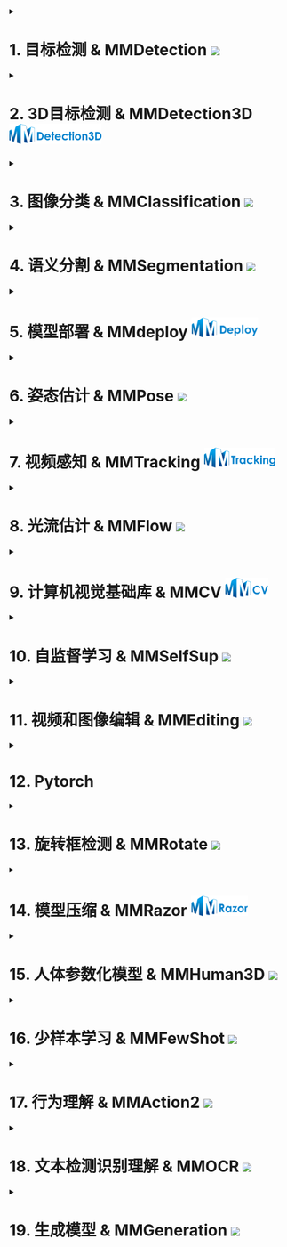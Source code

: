 <details>
<summary>

# 1. 目标检测 & MMDetection [<img src="https://github.com/open-mmlab/mmdetection/blob/master/resources/mmdet-logo.png" height="36">](https://github.com/open-mmlab/mmdetection)
</summary>

| 标题 | 类型 | 知乎 | 公众号 | 发表日期 |
|--|--|--|--|--|
| YOLOX &#124; MMDetection 复现保姆级解析 | 文章 | [# YOLOX 在 MMDetection 中复现全流程解析](https://zhuanlan.zhihu.com/p/398545304) | [# YOLOX &#124; MMDetection 复现保姆级解析](https://mp.weixin.qq.com/s?__biz=MzI4MDcxNTY2MQ==&mid=2247483817&idx=1&sn=bc23f34108a2763e5379d8b236272a92&chksm=ebb5094bdcc2805d35eeeb1905b4ef6a01b4acebe8fff0b7d079c7de437ddf8b2c713557e827&token=1125533908&lang=zh_CN#rd) | 2021/08/11 |
| MMDetection &#124; 它来了它来了！两款轻量级检测模型上线了！ | 文章 | [# 喂喂喂！你可以减重了！小模型 &#124; MMDetection 新增SSDLite 、 MobileNetV2YOLOV3 两大经典算法](https://zhuanlan.zhihu.com/p/402781143) |  | 2021/08/23 |
| 大佬养成 &#124; 聆听 YOLOX 复现社区贡献者故事 | 文章 | [# OpenMMLab 社区专访之 YOLOX 复现篇 ](https://zhuanlan.zhihu.com/p/405913343) | [# 大佬养成 &#124; 聆听 YOLOX 复现社区贡献者故事](https://mp.weixin.qq.com/s?__biz=MzI4MDcxNTY2MQ==&mid=2247484163&idx=1&sn=826a9281905139ae77638733e3f9fd9c&chksm=ebb50be1dcc282f73c4c39148eb2bd83684bf4252d8cf8ca23b30044af54b3987e60f3dbcab7&token=1125533908&lang=zh_CN#rd) | 2021/09/01 |
| K-Net: Kernel is All YOU Need for Image Segmentation? | 文章 | [# K-Net: Kernel is All YOU Need for Image Segmentation?（迈向统一的图像分割）](https://zhuanlan.zhihu.com/p/436639174) | [# K-Net: Kernel is All YOU Need for Image Segmentation?](https://mp.weixin.qq.com/s?__biz=MzI4MDcxNTY2MQ==&mid=2247485294&idx=1&sn=66e04475c12fbc28845e6a24f630c9aa&chksm=ebb50f8cdcc2869aff9817dbfda8d8a03cc9d4fc46b22412be9c0a825084f69a607598184a64&token=1125533908&lang=zh_CN#rd) | 2021/11/18 |
| 小白都能看懂！手把手教你使用混淆矩阵分析目标检测 | 文章 | [# 小白都能看懂！手把手教你使用混淆矩阵分析目标检测](https://zhuanlan.zhihu.com/p/443499860) | [# 小白都能看懂！手把手教你使用混淆矩阵分析目标检测](https://mp.weixin.qq.com/s?__biz=MzI4MDcxNTY2MQ==&mid=2247485584&idx=1&sn=3b3deb4a025cea7d089a4759d40e7055&chksm=ebb50072dcc28964c76882668f8c3609589afcd6a74b593622a2ff002964adff24eeb52eb851&token=1125533908&lang=zh_CN#rd) | 2021/12/09 |
| 超详细！手把手带你轻松掌握 MMDetection 整体构建流程(一) | 文章 | [# 轻松掌握 MMDetection 整体构建流程(一)](https://zhuanlan.zhihu.com/p/337375549) | [# 超详细！手把手带你轻松掌握 MMDetection 整体构建流程(一)](http://mp.weixin.qq.com/s?__biz=MzI4MDcxNTY2MQ==&mid=2247486196&idx=1&sn=b6e19294d4e00f0c2bc3be7feff81f7f&chksm=ebb50216dcc28b00a38ae83f8f8d01194d354347c77545af3f38aaa0fb2e1f41f630ddb910d9#rd) | 2022/01/24 |
| 超详细！手把手带你轻松掌握 MMDetection 整体构建流程(二） | 文章 | [# 轻松掌握 MMDetection 整体构建流程(二)](https://zhuanlan.zhihu.com/p/341954021) | [# 超详细！手把手带你轻松掌握 MMDetection 整体构建流程(二）](https://mp.weixin.qq.com/s?__biz=MzI4MDcxNTY2MQ==&mid=2247486381&idx=1&sn=62b1ee552ce9d010e27c8e53e78a9064&chksm=ebb5034fdcc28a59e8b03e74fa4d38781b201580099eebdcc1324f96bae378d9deca72e09677#rd) | 2022/01/25 |
| 是时候该学会 MMDetection 进阶之非典型操作技能了（一） | 文章 | [# 是时候该学会 MMDetection 进阶之非典型操作技能（一）](https://zhuanlan.zhihu.com/p/473707171) | [# 是时候该学会 MMDetection 进阶之非典型操作技能了（一）](https://mp.weixin.qq.com/s?__biz=MzI4MDcxNTY2MQ==&mid=2247488014&idx=1&sn=076c9eb3fa122c1d99723cc8492cc8fc&chksm=ebb51aecdcc293fa2723aad700ff7e9239e52d8bc82175c4a25ac8a449e44c418bb931a9a663#rd) | 2022/02/28 |
| ResNet 高精度预训练模型在 MMDetection 中的最佳实践 | 文章 | [# ResNet 高精度预训练模型在 MMDetection 中的最佳实践](https://zhuanlan.zhihu.com/p/494609932) | [# ResNet 高精度预训练模型在 MMDetection 中的最佳实践](https://mp.weixin.qq.com/s?__biz=MzI4MDcxNTY2MQ==&mid=2247490061&idx=1&sn=28a017347f43792bcbb3e497c3fd67a0&chksm=ebb512efdcc29bf9815cdd30dd2da441276ccccc7b88d39ceb12a8dafc6dd5ec0bc25433636b#rd) | 2022/04/07 |
| OpenMMLab 上海交大精品课带你 4 小时入门深度学习 | 文章 | [# OpenMMLab 上海交大精品课带你 4 小时入门深度学习](https://zhuanlan.zhihu.com/p/507386830) | [# OpenMMLab 上海交大精品课带你 4 小时入门深度学习](https://mp.weixin.qq.com/s?__biz=MzI4MDcxNTY2MQ==&mid=2247490457&idx=1&sn=51fa1026cbb4eb85e67e8b7b4ba44d54&chksm=ebb5137bdcc29a6d4017c002bbbb4e6d37afe866333d1c3672507689d6bcf632adc44c75274a#rd) | 2022/04/29 |
| 超 10 个点的提升！Open Images 在 MMDetection 的实现 | 文章 | [# 超 10 个点的提升！ Open Images 在 MMDetection 的实现](https://zhuanlan.zhihu.com/p/516419148) | [# 超 10 个点的提升！Open Images 在 MMDetection 的实现](https://mp.weixin.qq.com/s?__biz=MzI4MDcxNTY2MQ==&mid=2247490964&idx=1&sn=7e82dcfc008f9883a65c09feaff5476e&chksm=ebb51576dcc29c603506b453c6b51f0f4fd44e835409271ab638eec98a84a246789352ffba12#rd) | 2022/05/18 |
| CVPR 2022 &#124; Group R-CNN：化框为点，简化物体检测数据标注 | 文章 | [# CVPR2022 &#124; Group R-CNN : 化框为点，简化物体检测数据标注](https://zhuanlan.zhihu.com/p/522683049) | [# CVPR 2022 &#124; Group R-CNN：化框为点，简化物体检测数据标注](https://mp.weixin.qq.com/s?__biz=MzI4MDcxNTY2MQ==&mid=2247491480&idx=1&sn=f56bc1527a4216c2062a61a5d640d83f&chksm=ebb5177adcc29e6cc561198cbcbb19f85e3fc267728b3f6eee9e023f1e9b170697aa4a0e2437&token=1125533908&lang=zh_CN#rd) | 2022/05/31 |
| 给 MMDetection 添加算法太难？手把手教会你！ | 文章 | [# MaskFormer 在 MMDtection 中复现全流程解析](https://zhuanlan.zhihu.com/p/532168933) | [# 给 MMDetection 添加算法太难？手把手教会你！](https://mp.weixin.qq.com/s?__biz=MzI4MDcxNTY2MQ==&mid=2247493270&idx=1&sn=b1af84a807bc611fd327d81d224491b9&chksm=ebb6ee74dcc167623ee5abb203728eb4d37a4a117075bf8f4fa03d522abea074cbed933b16a9&token=1125533908&lang=zh_CN#rd) | 2022/06/22 |
| OpenMMLab 模型大联动，MMDet 也能用 MMCls 的网络！ | 文章 | [# MMDet居然能用MMCls的Backbone？论配置文件的打开方式](https://zhuanlan.zhihu.com/p/436865195) | [# OpenMMLab 模型大联动，MMDet 也能用 MMCls 的网络！](https://mp.weixin.qq.com/s?__biz=MzI4MDcxNTY2MQ==&mid=2247485367&idx=1&sn=94ef1efda6337368805765aeb31fe3b3&chksm=ebb50f55dcc28643389795d9969040629850ef85ae96b2c49b4dff5b5f287155d830e8a29f87&token=1125533908&lang=zh_CN#rd) | 2021/11/23 |
| 目标检测的首选深度框架？ | 问答 | [# 目标检测的首选深度框架？](https://www.zhihu.com/answer/2500571323) |  | 2022/05/25 |
| 计算机视觉中，目前有哪些经典的目标跟踪算法？ | 问答 | [# 计算机视觉中，目前有哪些经典的目标跟踪算法？](https://www.zhihu.com/answer/2412612945) |  | 2022/03/29 |
| MMDetection中SOTA论文源码中将训练过程中BN层的eval打开? | 问答 | [# Mmdetection中SOTA论文源码中将训练过程中BN层的eval打开?](https://www.zhihu.com/answer/2195540892) |  | 2021/10/29 |
| 你是如何自学 Python 的？ | 问答 | [# 你是如何自学 Python 的？](https://www.zhihu.com/answer/2134322010) |  | 2021/09/22 |
| COCO数据集上1x模式下为什么不采用多尺度训练? | 问答 | [# COCO数据集上1x模式下为什么不采用多尺度训练?](https://www.zhihu.com/answer/1915119662) |  | 2021/05/31 |
| 想知道目标检测领域中还有哪些方向能做？ | 问答 | [# 想知道目标检测领域中还有哪些方向能做？](https://www.zhihu.com/answer/1855223790) |  | 2021/04/26 |
| 深度学习小白，毕业设计想做深度学习跟踪目标方面的，有什么建议？ | 问答 | [# 深度学习小白，毕业设计想做深度学习跟踪目标方面的，有什么建议？](https://www.zhihu.com/answer/1850035178) |  | 2021/04/23 |
| 如何具体上手实现目标检测呢？ | 问答 | [# 如何具体上手实现目标检测呢？](https://www.zhihu.com/answer/1848561187) |  | 2021/04/22 |
| 基于PyTorch的MMDetection中训练的随机性来自何处？ | 问答 | [# 基于PyTorch的MMDetection中训练的随机性来自何处？](https://www.zhihu.com/answer/1839683634) |  | 2021/04/17 |
| MMDetection如何学习源码？ | 问答 | [# MMDetection如何学习源码？](https://www.zhihu.com/answer/1832498963) |  | 2021/04/13 |
| 想要涉足目标检测领域，有推荐的系统学习路线吗？ | 问答 | [# 想要涉足目标检测领域，有推荐的系统学习路线吗？](https://www.zhihu.com/answer/1776343553) |  | 2021/03/12 |
| mmdetection如何解决安装mmcv遇到的问题？ | 问答 | [# mmdetection如何解决安装mmcv遇到的问题？](https://www.zhihu.com/answer/1710754148) |  | 2021/02/02 |
| 如何看待商汤的Deformable DETR？能否取代Faster-RCNN范式？ | 问答 | [# 如何看待商汤的Deformable DETR？能否取代Faster-RCNN范式？](https://www.zhihu.com/answer/1640597255) |  | 2020/12/22 |
| 目标检测领域还有什么可以做的？ | 问答 | [# 目标检测领域还有什么可以做的？](https://www.zhihu.com/answer/1627885518) |  | 2020/12/15 |
| 单阶段、双阶段、anchor-based、anchor-free这四者之间有什么联系吗？ | 问答 | [# 单阶段、双阶段、anchor-based、anchor-free这四者之间有什么联系吗？](https://www.zhihu.com/answer/1619925296) |  | 2020/12/10 |
| 目标检测的深度学习方法，有推荐的书籍或资料吗？ | 问答 | [# 目标检测的深度学习方法，有推荐的书籍或资料吗？](https://www.zhihu.com/answer/1612593817) |  | 2020/12/05 |
| 大佬们，刚入学研究生，想入门目标检测，有什么学习路线可以入门的？ | 问答 | [# 大佬们，刚入学研究生，想入门目标检测，有什么学习路线可以入门的？](https://www.zhihu.com/answer/1612580715) |  | 2020/12/05 |
| 目标检测的首选深度框架？ | 问答 | [# 目标检测的首选深度框架？](https://www.zhihu.com/answer/2500571323) |  | 2022/05/25 |
</details>

<details>
<summary>

# 2. 3D目标检测 & MMDetection3D [<img src="https://github.com/open-mmlab/mmdetection3d/blob/master/resources/mmdet3d-logo.png" height="36">](https://github.com/open-mmlab/mmdetection3d)
</summary>

| 标题 | 类型 | 知乎 | 公众号 | 发表日期 |
|--|--|--|--|--|
| MMDetection3D &#124; "3Dfy" A General 2D Detector ：纯视觉3D检测再思考 | 文章 | [# "3Dfy" A General 2D Detector: 纯视觉 3D 检测再思考](https://zhuanlan.zhihu.com/p/400191167) | [# MMDetection3D &#124; "3Dfy" A General 2D Detector ：纯视觉3D检测再思考](https://mp.weixin.qq.com/s?__biz=MzI4MDcxNTY2MQ==&mid=2247483965&idx=1&sn=14b28b591ce27d36b9b0e7ced64c2bf4&chksm=ebb50adfdcc283c9709c0f7d1b340501f59c5ca3d19429aa4b536c2a6bd2d1e615f71d725bec&token=1125533908&lang=zh_CN#rd) | 2021/08/19 |
| 点云语义分割，现已正式加入 MMDet3D 全家桶！ | 文章 | [# 点云语义分割，现已加入 MMDet3D 全家桶！](https://zhuanlan.zhihu.com/p/402839129) |  | 2021/09/22 |
| 关于单目 3D 检测最新成果，你想知道的都在这啦！ | 文章 | [# 单目 3D 检测最新进展调研与思考](https://zhuanlan.zhihu.com/p/435139846) | [# 关于单目 3D 检测最新成果，你想知道的都在这啦！](https://mp.weixin.qq.com/s?__biz=MzI4MDcxNTY2MQ==&mid=2247485262&idx=1&sn=123c44a3e6688f3de5e03bb1ef98f612&chksm=ebb50facdcc286ba1698ef1c46bdb784697517477e096eae0a7c71572268f0a9571340435f33&token=1125533908&lang=zh_CN#rd) | 2021/11/17 |
| 大佬说 &#124; 概率和几何深度：在三维空间中检测物体 | 文章 | [# 概率和几何深度：在三维空间中检测物体](https://zhuanlan.zhihu.com/p/442753563) | [大佬说 &#124; 概率和几何深度：在三维空间中检测物体](https://mp.weixin.qq.com/s?__biz=MzI4MDcxNTY2MQ==&mid=2247485637&idx=1&sn=88ff8a6b9191fb287d709a64460a16b1&chksm=ebb50027dcc28931e2889c9693072d550c9544977267584f6930ad2c7920a42a6c941ac6d5a6&token=1125533908&lang=zh_CN#rd) | 2021/12/12 |
| 带你玩转 3D 检测和分割（一）：MMDetection3D 整体框架介绍 | 文章 | [# 带你玩转 3D 检测和分割（一）：MMDetection3D 整体框架介绍](https://zhuanlan.zhihu.com/p/478307528) | [# 带你玩转 3D 检测和分割（一）：MMDetection3D 整体框架介绍](https://mp.weixin.qq.com/s?__biz=MzI4MDcxNTY2MQ==&mid=2247488982&idx=1&sn=98a42da137f3e54d103c87dd193e7eda&chksm=ebb51d34dcc294228dc2bf9b1f5aca7e7a274c2eec4450775a5b5fdb5a0e09dc3394e97ef762#rd) | 2022/03/09 |
| 带你玩转 3D 检测和分割（二）：核心组件分析之坐标系和 Box | 文章 | [# 带你玩转 3D 检测和分割 （二）：核心组件分析之坐标系和 Box](https://zhuanlan.zhihu.com/p/491614921) | [# 带你玩转 3D 检测和分割（二）：核心组件分析之坐标系和 Box](https://mp.weixin.qq.com/s?__biz=MzI4MDcxNTY2MQ==&mid=2247490011&idx=1&sn=7fcc5ed45dceb2c90818c17f2e569c98&chksm=ebb51139dcc2982f0068fba7f39789ce38b0483dafc65fdaef50182e106965befdecb080dbe4#rd) | 2022/04/01 |
| 带你玩转 3D 检测和分割 （三）：有趣的可视化 | 文章 | [# 带你玩转 3D 检测和分割 （三）：有趣的可视化](https://zhuanlan.zhihu.com/p/504862433) | [# 带你玩转 3D 检测和分割 （三）：有趣的可视化](https://mp.weixin.qq.com/s?__biz=MzI4MDcxNTY2MQ==&mid=2247490376&idx=1&sn=5b5c31ea7cba599765cb090c1de873ee&chksm=ebb513aadcc29abce3fedee049b0d349f8414c8275e50fb8f0b91e1f656fe52811c799f2eb62#rd) | 2022/04/25 |
| 带你了解车速估计技术在自动驾驶领域的应用 | 文章 | [# 【预告】社区开放麦第 6 期：基于视觉的车速估计技术](https://zhuanlan.zhihu.com/p/518772393) | [# 带你了解车速估计技术在自动驾驶领域的应用](https://mp.weixin.qq.com/s?__biz=MzI4MDcxNTY2MQ==&mid=2247491142&idx=1&sn=7cf3a072bd32e710f44080386fb41ace&chksm=ebb516a4dcc29fb25c2a72baeae61c1fd44eaf1be9bb85c89ea3adb6b46f721e33e2f05da25e#rd) | 2022/05/23 |
| 厉害了！有了它，发顶会顶刊拿赛事大奖轻松多了！ | 文章 | [# 厉害了！有了它，发顶会顶刊拿赛事大奖轻松多了！](https://zhuanlan.zhihu.com/p/533267898) | [# 厉害了！有了它，发顶会顶刊拿赛事大奖轻松多了！](https://mp.weixin.qq.com/s?__biz=MzI4MDcxNTY2MQ==&mid=2247493389&idx=1&sn=eda9adb108f651490aa341c642af7db1&chksm=ebb6efefdcc166f9ff423352cb20d512b9699d9336e63ec626ae19842ead6639ddaf2fa723a0&token=1125533908&lang=zh_CN#rd) | 2022/06/24 |
| 全链条打通！快速部署 3D 目标检测模型 PointPillars | 文章 | [# 【3D 目标检测模型部署】全链条打通！PointPillars 从模型到部署](https://zhuanlan.zhihu.com/p/536323578) | [# 全链条打通！快速部署 3D 目标检测模型 PointPillars](https://mp.weixin.qq.com/s?__biz=MzI4MDcxNTY2MQ==&mid=2247493654&idx=1&sn=ba76f963ac343889cfe0d988c25da2c5&chksm=ebb6e0f4dcc169e24f4756213207dee3fa376f74eed457d041482d356cd515cfabfc64c60c2a&token=1125533908&lang=zh_CN#rd) | 2022/07/01 |
| 重磅！新增 13 种 Transformer 方法，火速收藏 | 文章 | [# 做 Transformer, OpenMMLab 了解一下？](https://zhuanlan.zhihu.com/p/403661977) | [# 重磅！新增 13 种 Transformer 方法，火速收藏](https://mp.weixin.qq.com/s?__biz=MzI4MDcxNTY2MQ==&mid=2247484110&idx=1&sn=24327bac442f47a78099ad5abc1dd0d3&chksm=ebb50a2cdcc2833a11114f3ff06e6a0e403f34b8ede229cf7992cb930416d204846ccc0c39b9&token=1125533908&lang=zh_CN#rd) | 2021/08/25 |
| 如何入门激光雷达点云的3D目标检测？ | 问答 | [# 如何入门激光雷达点云的3D目标检测？](https://www.zhihu.com/answer/2379324138) |  | 2022/03/08 |
| OpenPCDet和mmdetection3d有什么区别? | 问答 | [# OpenPCDet和mmdetection3d有什么区别?](https://www.zhihu.com/answer/2206147084) |  | 2021/11/04 |
</details>

<details>
<summary>

# 3. 图像分类 & MMClassification [<img src="https://github.com/open-mmlab/mmclassification/blob/master/resources/mmcls-logo.png" height="36">](https://github.com/open-mmlab/mmclassification)
</summary>

| 标题 | 类型 | 知乎 | 公众号 | 发表日期 |
|--|--|--|--|--|
| MMClassificiation &#124; 实现数据增强的 N 种方法 | 文章 | [# 一段代码玩转数据增强的N种方法](https://zhuanlan.zhihu.com/p/424133612) | [# MMClassificiation &#124; 实现数据增强的 N 种方法](https://mp.weixin.qq.com/s?__biz=MzI4MDcxNTY2MQ==&mid=2247484845&idx=1&sn=02179d3eac76a860cd421c625fd736a0&chksm=ebb50d4fdcc28459a9554f31dc256e10adc252733ead77cf8c5c69ffae288c6c9b481c1f66d3&token=1125533908&lang=zh_CN#rd) | 2021/10/20 |
| 一张图的一百种 “活” 法 &#124; MMClassification 数据增强介绍第二弹 | 文章 | [# MMClassification 数据增强介绍（二）](https://zhuanlan.zhihu.com/p/436238223) | [# 一张图的一百种 “活” 法 &#124; MMClassification 数据增强介绍第二弹](https://mp.weixin.qq.com/s?__biz=MzI4MDcxNTY2MQ==&mid=2247485313&idx=1&sn=7bc8534c3c30c7827e3f79c1096d8a4f&chksm=ebb50f63dcc2867522845f3226e3e5acc8a73f7ca24e9ae03ea74413d7232d4d65fd3527e43f&token=1125533908&lang=zh_CN#rd) | 2021/11/19 |
| 类别激活热力图可视化工具介绍 | 文章 | [# 类别激活热力图可视化工具介绍](https://zhuanlan.zhihu.com/p/453182477) | [# 类别激活热力图可视化工具介绍](https://mp.weixin.qq.com/s?__biz=MzI4MDcxNTY2MQ==&mid=2247485910&idx=1&sn=22aa21397b003cf40af279ae3acccac1&chksm=ebb50134dcc288220d3f941bcd8b613494c7e1371435e909c9f6e522c21e194f50c7b68f4cc4&token=1125533908&lang=zh_CN#rd) | 2022/01/04 |
| Vision Transformer 必读系列之图像分类综述(一): 概述 | 文章 | [# Vision Transformer 必读系列之图像分类综述(一)：概述](https://zhuanlan.zhihu.com/p/459828118) | [# Vision Transformer 必读系列之图像分类综述(一): 概述](https://mp.weixin.qq.com/s?__biz=MzI4MDcxNTY2MQ==&mid=2247486170&idx=1&sn=3e00f09e3d7519d0a83fd42178206850&chksm=ebb50238dcc28b2ebbb840353ee788dfcc2ae2841c5611e8a62bc0fc893b70bccf2be35f33d2#rd) | 2022/01/21 |
| Vision Transformer 必读系列之图像分类综述(二): Attention-based | 文章 | [# Vision Transformer 必读系列之图像分类综述(二): Attention-based](https://zhuanlan.zhihu.com/p/461700507) | [# Vision Transformer 必读系列之图像分类综述(二): Attention-based](https://mp.weixin.qq.com/s?__biz=MzI4MDcxNTY2MQ==&mid=2247486382&idx=1&sn=7fc5a706f9e6f09525a9b7d1f16090d3&chksm=ebb5034cdcc28a5adef6c4a29acf29ef4cf4835bfe0e603684a9dd5e40e020afb51b0a045d24#rd) | 2022/01/26 |
| Vision Transformer 必读系列之图像分类综述(三): MLP、ConvMixer 和架构分析 | 文章 | [# Vision Transformer 必读系列之图像分类综述(三): MLP、ConvMixer 和架构分析](https://zhuanlan.zhihu.com/p/462463183) | [# Vision Transformer 必读系列之图像分类综述(三): MLP、ConvMixer 和架构分析](https://mp.weixin.qq.com/s?__biz=MzI4MDcxNTY2MQ==&mid=2247486495&idx=1&sn=a6955f6774316ec44fb50b9d2d933221&chksm=ebb504fddcc28deb706056eeb586adab192db9671b3bb51ee3804db481c804a96ca094a4d038#rd) | 2022/01/27 |
| 以动制动 &#124; Transformer 如何处理动态输入尺寸 | 文章 | [# 以动制动 &#124; Transformer 如何处理动态输入尺寸](https://zhuanlan.zhihu.com/p/483309470) | [# 以动制动 &#124; Transformer 如何处理动态输入尺寸](https://mp.weixin.qq.com/s?__biz=MzI4MDcxNTY2MQ==&mid=2247489548&idx=1&sn=ae609c5f57b23a300d6415658d323594&chksm=ebb510eedcc299f8637ad8d609dcd10204fe152c9fa1f25983da9290a19b8c6e6d1fe39bd33e#rd) | 2022/03/18 |
| 轻松搭建主干网络，多种视觉任务一网打尽 | 文章 | [# 用 OpenMMLab 轻松搭建主干网络，多种视觉任务一网打尽](https://zhuanlan.zhihu.com/p/497363694) | [# 轻松搭建主干网络，多种视觉任务一网打尽](https://mp.weixin.qq.com/s?__biz=MzI4MDcxNTY2MQ==&mid=2247490135&idx=1&sn=a26c8d4e32a055f19741ac3e8a7b27fc&chksm=ebb512b5dcc29ba3d9c9e27c9f4c14dfe1664e6de7daed9a14cb9df32d6ac16589017b9cb370#rd) | 2022/04/12 |
| OpenMMLab 进阶指南，模型训练测试全流程解析 | 文章 | [# OpenMMLab 进阶指南，模型训练测试全流程解析](https://zhuanlan.zhihu.com/p/541934131) | [# OpenMMLab 进阶指南，模型训练测试全流程解析](https://mp.weixin.qq.com/s?__biz=MzI4MDcxNTY2MQ==&mid=2247494255&idx=1&sn=4b1af31ffa0ded92f3cebde86d99d0fd&chksm=ebb6e28ddcc16b9b270ecccdce157c37d607ac8b6444298130588d22717157ff5edf5f57c373&token=1125533908&lang=zh_CN#rd) | 2022/07/15 |
| 困扰我 48 小时的深拷贝，今天终于... | 文章 | [# 困扰我 48 小时的深拷贝，今天终于...](https://zhuanlan.zhihu.com/p/470892209) | [# 困扰我 48 小时的深拷贝，今天终于...](https://mp.weixin.qq.com/s?__biz=MzI4MDcxNTY2MQ==&mid=2247487904&idx=1&sn=caa902dc448417de9d6ba4cf80b0d6b3&chksm=ebb51942dcc29054bbb5de8d5a7f13e1f9fc9d1d232396fb383367867cce876d56c8c2c7626a#rd) | 2022/02/22 |
| 什么是图像分类的Top-5错误率？ | 问答 | [# 什么是图像分类的Top-5错误率？](https://www.zhihu.com/answer/2400009714) |  | 2022/03/21 |
| 图像分类中的max pooling和average  pooling是对特征的什么来操作的，结果是什么？ | 问答 | [# 图像分类中的max pooling和average pooling是对特征的什么来操作的，结果是什么？](https://www.zhihu.com/answer/2382478754) |  | 2022/03/10 |
</details>

<details>
<summary>

# 4. 语义分割 & MMSegmentation [<img src="https://github.com/open-mmlab/mmsegmentation/blob/master/resources/mmseg-logo.png" height="36">](https://github.com/open-mmlab/mmsegmentation)
</summary>

| 标题 | 类型 | 知乎 | 公众号 | 发表日期 |
|--|--|--|--|--|
| 带你轻松掌握 MMSegmentation 整体构建流程 | 文章 | [# 超详细！带你轻松掌握 MMSegmentation 整体构建流程](https://zhuanlan.zhihu.com/p/520397255) | [# 带你轻松掌握 MMSegmentation 整体构建流程](https://mp.weixin.qq.com/s?__biz=MzI4MDcxNTY2MQ==&mid=2247491287&idx=1&sn=9fc68e8ebfcddccc0bed8b04c19f010f&chksm=ebb51635dcc29f23eaa4921f50c76ec289afb00ca64f8d61eefbc573382910c2753652dedf9a&token=1125533908&lang=zh_CN#rd) | 2022/05/26 |
| 带你轻松用 MMSegmentation 跑语义分割数据集 | 文章 | [# 超详细！手把手带你轻松用 MMSegmentation 跑语义分割数据集](https://zhuanlan.zhihu.com/p/525422379) | [# 带你轻松用 MMSegmentation 跑语义分割数据集](https://mp.weixin.qq.com/s?__biz=MzI4MDcxNTY2MQ==&mid=2247492283&idx=1&sn=98cb851af0792abce002fc81a4cd48bd&chksm=ebb6ea59dcc1634fc14d6c3becd541ea0d97561638bdb755c1b9d5b6ca81c5d5b8366f9959c4&token=1125533908&lang=zh_CN#rd) | 2022/06/07 |
| 社区精选 &#124; OpenMMLab 为什么要引入 Hook 机制嘞？ | 文章 | [# 解读 OpenMMLab 的 Hook 机制](https://zhuanlan.zhihu.com/p/387483425) | [# 社区精选 &#124; OpenMMLab 为什么要引入 Hook 机制嘞？](https://mp.weixin.qq.com/s?__biz=MzI4MDcxNTY2MQ==&mid=2247484406&idx=1&sn=b6bd379fa1031e436dc3c306482201cd&chksm=ebb50b14dcc28202d054c9db0b28918ad4646187f086bf961f3fb48e61a89e2a8fed4137dd60&token=1125533908&lang=zh_CN#rd) | 2021/09/17 |
| 语义分割该如何走下去？ | 问答 | [# 语义分割该如何走下去？](https://www.zhihu.com/answer/2532479123) |  | 2022/06/17 |
| 研究生图像分割怎么学习？ | 问答 | [# 研究生图像分割怎么学习？](https://www.zhihu.com/answer/2188347132) |  | 2021/10/25 |
| 大佬们，我刚开始接触图像分割，对于图像分割深度学习这块一头雾水，可以给出一个从零开始学习的路线吗？ | 问答 | [# 大佬们，我刚开始接触图像分割，对于图像分割深度学习这块一头雾水，可以给出一个从零开始学习的路线吗？](https://www.zhihu.com/answer/2120515790) |  | 2021/09/14 |
| 医学图像分割请问要分割出目标，想先确定目标区域，然后在区域中提取目标应该怎么预处理图片呢？ | 问答 | [# 医学图像分割请问要分割出目标，想先确定目标区域，然后在区域中提取目标应该怎么预处理图片呢？](https://www.zhihu.com/answer/1916793153) |  | 2021/06/01 |
| 刚上研一，方向是医学影像处理，课题是关于分割的，但是毫无头绪，求问怎么学习图像分割？ | 问答 | [# 刚上研一，方向是医学影像处理，课题是关于分割的，但是毫无头绪，求问怎么学习图像分割？](https://www.zhihu.com/answer/1860816906) |  | 2021/04/29 |
| 研一学生，准备做有关医学图像分割的内容，想请教一下大家，创新点都有从哪些方面研究，谢谢大家了！? | 问答 | [# 研一学生，准备做有关医学图像分割的内容，想请教一下大家，创新点都有从哪些方面研究，谢谢大家了！?](https://www.zhihu.com/answer/1841253967) |  | 2021/04/18 |
| 为啥U-Net训练数据得到的是全黑的图？ | 问答 | [# 为啥U-Net训练数据得到的是全黑的图？](https://www.zhihu.com/answer/1650919034) |  | 2020/12/29 |
| 图像语义分割如何下手？算法如何实现？ | 问答 | [# 图像语义分割如何下手？算法如何实现？](https://www.zhihu.com/answer/1625973937) |  | 2020/12/14 |
| 图像处理方向打算做分割，导师让着手实验，从最简单的单层网络开始入手，有没有师兄师姐建议怎么开始呀？ | 问答 | [# 图像处理方向打算做分割，导师让着手实验，从最简单的单层网络开始入手，有没有师兄师姐建议怎么开始呀？](https://www.zhihu.com/answer/1624600717) |  | 2020/12/13 |
| 有关语义分割的奇技淫巧有哪些？ | 问答 | [# 有关语义分割的奇技淫巧有哪些？](https://www.zhihu.com/answer/1621508656) |  | 2020/12/11 |
| 语义分割该如何走下去？ | 问答 | [# 语义分割该如何走下去？](https://www.zhihu.com/answer/2532479123) |  | 2022/06/17 |
</details>

<details>
<summary>

# 5. 模型部署 & MMdeploy [<img src="https://github.com/open-mmlab/mmdeploy/blob/master/resources/mmdeploy-logo.png" height="36">](https://github.com/open-mmlab/mmdeploy)
</summary>

| 标题 | 类型 | 知乎 | 公众号 | 发表日期 |
|--|--|--|--|--|
| 千行百业智能化落地，MMDeploy 助你一“部”到位 | 文章 | [# 千行百业智能化落地，MMDeploy 助你一“部”到位](https://zhuanlan.zhihu.com/p/450342651) | [# 千行百业智能化落地，MMDeploy 助你一“部”到位](https://mp.weixin.qq.com/s?__biz=MzI4MDcxNTY2MQ==&mid=2247485790&idx=1&sn=a115ba649e8ec594e894ca0b54c82180&chksm=ebb501bcdcc288aa102c77478d171639b41056024ac589ff499eea9efae6405081586012f169&token=1125533908&lang=zh_CN#rd) | 2021/12/27 |
| 绕不开的模型部署？不怕，我们手把手教你学会！ | 文章 | [# 模型部署入门教程（一）：模型部署简介](https://zhuanlan.zhihu.com/p/477743341) | [# 绕不开的模型部署？不怕，我们手把手教你学会！](https://mp.weixin.qq.com/s?__biz=MzI4MDcxNTY2MQ==&mid=2247488952&idx=1&sn=880d3ad47a8fb3eab56514135f0e643b&chksm=ebb51d5adcc2944c276af19e8cff5e73c934f8811706be0a94c5f47f9e767c902939903e6b95#rd) | 2022/03/08 |
| 模型部署遇到困难？不慌，这样解决！ | 文章 | [# 模型部署入门教程（二）：解决模型部署中的难题](https://zhuanlan.zhihu.com/p/479290520) | [# 模型部署遇到困难？不慌，这样解决！](https://mp.weixin.qq.com/s?__biz=MzI4MDcxNTY2MQ==&mid=2247489231&idx=1&sn=5596add24e73b96c9b2bb6a1a70e2489&chksm=ebb51e2ddcc2973bc145791df6a8bc859eef0f0d9e1ed4a412149b4ec80b71f780e4ac6a6bb1#rd) | 2022/03/11 |
| 一小时肝一份文档，宠你我们是认真的 | 文章 | [# 手把手教你在 ubuntu 上使用 MMDeploy](https://zhuanlan.zhihu.com/p/484842986) | [# 一小时肝一份文档，宠你我们是认真的](https://mp.weixin.qq.com/s?__biz=MzI4MDcxNTY2MQ==&mid=2247489573&idx=1&sn=c926d71696acddcffe9b77b8eb870551&chksm=ebb510c7dcc299d1c537d1d369772a2102bc225190b1bcfdfdc64412d31ea8c5a160b35a1d81#rd) | 2022/03/21 |
| 想要模型部署玩得好，这些我们要知道！ | 文章 | [# 想要模型部署玩得好，这些我们要知道：MMDeploy 进展一览](https://zhuanlan.zhihu.com/p/492090146) | [# 想要模型部署玩得好，这些我们要知道！](https://mp.weixin.qq.com/s?__biz=MzI4MDcxNTY2MQ==&mid=2247490032&idx=1&sn=c4c416e65c997d4e15a03dbf4708697d&chksm=ebb51112dcc2980428e455e2ebf7aa48dd836c2992f47b05232185f52955b2739d680a8896fa#rd) | 2022/04/02 |
| ONNX 自定义算子实战，扫除 PyTorch 模型部署障碍 | 文章 | [# 模型部署入门教程（四）：在 PyTorch 中支持更多 ONNX 算子](https://zhuanlan.zhihu.com/p/513387413) | [# ONNX 自定义算子实战，扫除 PyTorch 模型部署障碍](https://mp.weixin.qq.com/s?__biz=MzI4MDcxNTY2MQ==&mid=2247490772&idx=1&sn=e5fae2202ba8c5554b91967b6ba05220&chksm=ebb51436dcc29d20a21d89e76b719784c09e52cbb4f7475a319c143dc5907d8fa185f43bff1b#rd) | 2022/05/12 |
| 构造、读取、调试，带你系统探究 ONNX 模型 | 文章 | [# 模型部署入门教程（五）：ONNX 模型的修改与调试](https://zhuanlan.zhihu.com/p/516920606) | [# 构造、读取、调试，带你系统探究 ONNX 模型](https://mp.weixin.qq.com/s?__biz=MzI4MDcxNTY2MQ==&mid=2247491059&idx=1&sn=4e09b58785e521c0096a48b4dd9e679d&chksm=ebb51511dcc29c07e28fd738dd8fb1d50b9e7c3f87914539db0eeafe22ecb2d016dfa3bded3d#rd) | 2022/05/19 |
| TorchScript：巧用别名分析解决模型优化风险 | 文章 | [# TorchScript 解读（四）：Torch jit 中的别名分析](https://zhuanlan.zhihu.com/p/530242380) | [# TorchScript：巧用别名分析解决模型优化风险](https://mp.weixin.qq.com/s?__biz=MzI4MDcxNTY2MQ==&mid=2247492947&idx=1&sn=6bae5dbcad6d60a2d6bbd790e109f22b&chksm=ebb6edb1dcc164a74386920e39fcb231cd10e120adeeab189be92861bd71be0a8164aefff419&token=1125533908&lang=zh_CN#rd) | 2022/06/17 |
| 神奇的 StyleGAN，用 18 支画笔作画的它究竟有多强 | 文章 | [# 神奇的 StyleGAN，用 18 支画笔作画的它究竟有多强](https://zhuanlan.zhihu.com/p/541196270) | [# 神奇的 StyleGAN，用 18 支画笔作画的它究竟有多强](https://mp.weixin.qq.com/s?__biz=MzI4MDcxNTY2MQ==&mid=2247494212&idx=1&sn=f3ad23f7bcaed4fe449452b0638699a4&chksm=ebb6e2a6dcc16bb0954b50e57de6f76746f9b2093538b61121c4dd200098395407ab11c41d6b&token=1125533908&lang=zh_CN#rd) | 2022/07/13 |
| 超实用的 PyTorch-ONNX 精度对齐工具，手把手教你实现！ | 文章 | [# 模型部署入门教程（六）：实现 PyTorch-ONNX 精度对齐工具](https://zhuanlan.zhihu.com/p/543973749) | [# 超实用的 PyTorch-ONNX 精度对齐工具，手把手教你实现！](https://mp.weixin.qq.com/s?__biz=MzI4MDcxNTY2MQ==&mid=2247494543&idx=1&sn=0fe6cc68809bf6789e65931bd399e82f&chksm=ebb6e36ddcc16a7b44ccc09e5d0c6177eac0d7a5e90fc97060430064d2521c6fd1723a457835&token=1125533908&lang=zh_CN#rd) | 2022/07/20 |
| TorchScript 系列解读（一）：初识 TorchScript | 文章 | [# TorchScript 解读（一）：初识 TorchScript](https://zhuanlan.zhihu.com/p/486914187) | [# TorchScript 系列解读（一）：初识 TorchScript](https://mp.weixin.qq.com/s?__biz=MzI4MDcxNTY2MQ==&mid=2247489703&idx=1&sn=70fb7d9f40dd32349b75222c91a4838e&chksm=ebb51045dcc29953b9a2f2de8b482266db6f0b26d0331c8758d153b71591885ebf8b6ac321b5#rd) | 2022/03/24 |
| TorchScript 系列解读 （二）：Torch jit tracer 实现解析 | 文章 | [# TorchScript 解读（二）：Torch jit tracer 实现解析](https://zhuanlan.zhihu.com/p/489090393) | [# TorchScript 系列解读 （二）：Torch jit tracer 实现解析](https://mp.weixin.qq.com/s?__biz=MzI4MDcxNTY2MQ==&mid=2247489731&idx=1&sn=edecb4e88c335833ad9d3afec09a8d55&chksm=ebb51021dcc2993797753e4a041ad34d9685dffa6899a4b6925de89af4f255fc732a53412cd2#rd) | 2022/03/28 |
| TorchScript 系列解读（三）：jit 中的 subgraph rewriter | 文章 | [# TorchScript 解读（三）：jit 中的 subgraph rewriter](https://zhuanlan.zhihu.com/p/493955209) | [# TorchScript 解读：jit 中的 subgraph rewriter](https://mp.weixin.qq.com/s?__biz=MzI4MDcxNTY2MQ==&mid=2247490059&idx=1&sn=2ca803b55cbfd78e8544362e5bf330c5&chksm=ebb512e9dcc29bff49b2d109025ba13b4cea5a658fd7e57cbb96ef4a931e9120c657e0c4c9b4#rd) | 2022/04/06 |
| 学懂 ONNX，PyTorch 模型部署再也不怕！ | 文章 | [# 模型部署入门教程（三）：PyTorch 转 ONNX 详解](https://zhuanlan.zhihu.com/p/498425043) | [# 学懂 ONNX，PyTorch 模型部署再也不怕！](https://mp.weixin.qq.com/s?__biz=MzI4MDcxNTY2MQ==&mid=2247490166&idx=1&sn=e277c9e44cc0826a738543427bf161a7&chksm=ebb51294dcc29b8267fd1c65995e6f95de3f33caa7f70689d5a1cd6241418131edddd722ce0a#rd) | 2022/04/14 |
| 视觉算法的工业部署及落地方面的技术知识，怎么学？ | 问答 | [# 视觉算法的工业部署及落地方面的技术知识，怎么学？](https://www.zhihu.com/answer/2414724618) |  | 2022/03/30 |
| 如何评价框架共用的模型文件格式ONNX？ | 问答 | [# 如何评价框架共用的模型文件格式ONNX？](https://www.zhihu.com/answer/2401790053) |  | 2022/03/22 |
| 如何选择深度学习推理框架？ | 问答 | [# 如何选择深度学习推理框架？](https://www.zhihu.com/answer/2395418101) |  | 2022/03/18 |
| 如何用 C++ 部署深度学习模型？ | 问答 | [# 如何用 C++ 部署深度学习模型？](https://www.zhihu.com/answer/2393173576) |  | 2022/03/17 |
</details>

<details>
<summary>

# 6. 姿态估计 & MMPose [<img src="https://github.com/open-mmlab/mmpose/blob/master/resources/mmpose-logo.png" height="36">](https://github.com/open-mmlab/mmpose)
</summary>

| 标题 | 类型 | 知乎 | 公众号 | 发表日期 |
|--|--|--|--|--|
| MMPose &#124; 关于自顶向下 2D HPE 算法的，全都在这里啦！ | 文章 | [# 自顶向下的 2D 人体姿态估计](https://zhuanlan.zhihu.com/p/394060630) | [# MMPose &#124; 关于自顶向下 2D HPE 算法的，全都在这里啦！](https://mp.weixin.qq.com/s?__biz=MzI4MDcxNTY2MQ==&mid=2247484219&idx=1&sn=e859be46b6cb129ebc828d99e1442fea&chksm=ebb50bd9dcc282cf236e7fc987c9cf36c63762a3ddde2dff65dc50d7fee0c92203f126ed3ea7&token=1125533908&lang=zh_CN#rd) | 2021/09/06 |
| AI 黑玉断续膏: 自底向上的二维人体姿态估计 | 文章 | [# 来咯来咯！AI 黑玉断续膏：自底向上的二维人体姿态估计](https://zhuanlan.zhihu.com/p/410284435) | [# AI 黑玉断续膏: 自底向上的二维人体姿态估计](https://mp.weixin.qq.com/s?__biz=MzI4MDcxNTY2MQ==&mid=2247484362&idx=1&sn=9e65269ef35f8db628d758b384a93ecb&chksm=ebb50b28dcc2823e2abdc6e4dc59622f11f7f86dc192da36851e2ec5a6e1a8fa1ff85399ee59&token=1125533908&lang=zh_CN#rd) | 2021/09/14 |
| 3D 人体姿态估计简述 | 文章 | [# 3D 人体姿态估计简述](https://zhuanlan.zhihu.com/p/400922771) | [# 3D 人体姿态估计简述](https://mp.weixin.qq.com/s?__biz=MzI4MDcxNTY2MQ==&mid=2247486099&idx=1&sn=f23d1af5a21f0cca87a5b5d513476ca2&chksm=ebb50271dcc28b674bf301475cbd4c7c90019726b748b75026925141b88c716c426d7bf77c94#rd) | 2022/01/18 |
| 一户一墩？墩墩生成器安排了！ | 文章 | [# 一户一墩？墩墩生成器安排了！](https://zhuanlan.zhihu.com/p/466281786) | [# 一户一墩？墩墩生成器安排了！](https://mp.weixin.qq.com/s?__biz=MzI4MDcxNTY2MQ==&mid=2247487561&idx=1&sn=1463e56e31f358fbc32443389a4ee0b4&chksm=ebb518abdcc291bd44068352592ea7af62778a41bb725f430b8f7aaa850016390cdddb83d96a#rd) | 2022/02/11 |
| 抓住情人节的尾巴，和 TA 炫一手独家高级操作！ | 文章 | [# 抓住情人节的尾巴，和 Ta 炫一手独家高级操作！](https://zhuanlan.zhihu.com/p/467408110) | [# 抓住情人节的尾巴，和 TA 炫一手独家高级操作！](https://mp.weixin.qq.com/s?__biz=MzI4MDcxNTY2MQ==&mid=2247487643&idx=1&sn=d1bee0c7b5f408f553805e1663cb047d&chksm=ebb51879dcc2916fdd78196998a29bb81e2ac559355aabfaeb8ab1718b4f40b763184a4f61a9#rd) | 2022/02/14 |
| 一学就会！快来查收这份 MMPose 学习指南 | 文章 | [# MMPose 初体验：推理、导出 ONNX、转 MNN](https://zhuanlan.zhihu.com/p/485549154) | [# 一学就会！快来查收这份 MMPose 学习指南](https://mp.weixin.qq.com/s?__biz=MzI4MDcxNTY2MQ==&mid=2247489596&idx=1&sn=9fed549c0e143032a0b8d948def90a87&chksm=ebb510dedcc299c8bea8ac260b18557fcf643367804aa0383eac795924eaa7503d1dc9e10ca2#rd) | 2022/03/22 |
| 超详细技术指南，带你玩转 MMPose 姿态估计创意大赛 | 文章 | [# 【预告】社区开放麦第 7 期：MMPose 姿态估计创意大赛技术指南](https://zhuanlan.zhihu.com/p/522183234) | [# 超详细技术指南，带你玩转 MMPose 姿态估计创意大赛](https://mp.weixin.qq.com/s?__biz=MzI4MDcxNTY2MQ==&mid=2247491474&idx=1&sn=b39e64640ced0b4a635951fc52cb54bb&chksm=ebb51770dcc29e66f7130cc55f01a38458c4b5269aa1bf3f4ca2d1b3d27e8d78919cfb6f5114&token=1125533908&lang=zh_CN#rd) | 2022/05/30 |
| 特效大片背后的多视角 3D 人体姿态估计技术 | 文章 | [# 特效大片背后的多视角 3D 人体姿态估计技术](https://zhuanlan.zhihu.com/p/529219789) | [# 特效大片背后的多视角 3D 人体姿态估计技术](https://mp.weixin.qq.com/s?__biz=MzI4MDcxNTY2MQ==&mid=2247492853&idx=1&sn=480b7d94e40235ed369683f5d18dfa91&chksm=ebb6ec17dcc16501c36fa9d5f2b26b0970642448c6103cceb25404a63248c888f3f84e255520&token=1125533908&lang=zh_CN#rd) | 2022/06/15 |
| 作者亲临！带你学习 CVPR 前沿姿态估计论文 | 文章 | [# 【回放】 社区开放麦第 2 期：学习 CVPR 前沿姿态估计论文](https://www.zhihu.com/zvideo/1504457861418061824) | [# 作者亲临！带你学习 CVPR 前沿姿态估计论文](https://mp.weixin.qq.com/s?__biz=MzI4MDcxNTY2MQ==&mid=2247490336&idx=1&sn=84795ff8de8146fa433bc0e450aa920e&chksm=ebb513c2dcc29ad4bb9555ae46ce844c157c304bc8854886a05a9e8867f122ffc0646d974223#rd) | 2022/04/24 |
| 人体姿态估计中回归出了heatmap如何去计算关键点的坐标位置？ | 问答 | [# 人体姿态估计中回归出了heatmap如何去计算关键点的坐标位置？](https://www.zhihu.com/answer/2404996258) |  | 2022/03/24 |
</details>

<details>
<summary>

# 7. 视频感知 & MMTracking [<img src="https://github.com/open-mmlab/mmtracking/blob/master/resources/mmtrack-logo.png" height="36">](https://github.com/open-mmlab/mmtracking)
</summary>

| 标题 | 类型 | 知乎 | 公众号 | 发表日期 |
|--|--|--|--|--|
| 一只 MMTracking 开发小鸽的辩解陈述 | 文章 | [# 号外号外～ MMTracking 要开始持续更新啦](https://zhuanlan.zhihu.com/p/411005827) | [# 一只 MMTracking 开发小鸽的辩解陈述](https://mp.weixin.qq.com/s?__biz=MzI4MDcxNTY2MQ==&mid=2247484363&idx=1&sn=21863c17c49291bed7942facd0e57b90&chksm=ebb50b29dcc2823ff158e020ed46588e9a1edf41f84a258240ce4ccee63aeedf4c6d7136f1cd&token=1125533908&lang=zh_CN#rd) | 2021/09/15 |
| MMTracking 食用指南 &#124; 视频目标检测（附AAAI2021论文解读） | 文章 | [# 快速上手！MMTracking 食用指南 之 VID 篇（附 AAAI2021 论文解读 ！）](https://zhuanlan.zhihu.com/p/412817354) | [# MMTracking 食用指南 &#124; 视频目标检测（附AAAI2021论文解读）](https://mp.weixin.qq.com/s?__biz=MzI4MDcxNTY2MQ==&mid=2247484658&idx=1&sn=71faa9738330a2f29bb90e2aa588cc9d&chksm=ebb50c10dcc2850689a1956ce2624181e70503edd7fbc10d34de1c4f4f61a726c0ed2b3a0a4f&token=1125533908&lang=zh_CN#rd) | 2021/09/27 |
| MMTracking 食用指南 &#124; 多目标跟踪篇 | 文章 | [# MMTracking 多目标跟踪(MOT)任务的食用指南](https://zhuanlan.zhihu.com/p/414625166) | [# MMTracking 食用指南 &#124; 多目标跟踪篇](https://mp.weixin.qq.com/s?__biz=MzI4MDcxNTY2MQ==&mid=2247484717&idx=1&sn=ebdd886427324feb6dc47b897ba1c5b0&chksm=ebb50dcfdcc284d9eb6a0e19f8edfc37c165fc78fbd2ea64bb655f8204ce81397274297e0921&token=1125533908&lang=zh_CN#rd) | 2021/10/09 |
| MMTracking &#124; 如何用单目标跟踪（SOT）抓住人类幼崽 | 文章 | [# 上新！MMTracking 单目标跟踪任务食用指南](https://zhuanlan.zhihu.com/p/421031509) | [# MMTracking &#124; 如何用单目标跟踪（SOT）抓住人类幼崽](https://mp.weixin.qq.com/s?__biz=MzI4MDcxNTY2MQ==&mid=2247484807&idx=1&sn=38d4c85acae05308f851e9e99ae8f4e3&chksm=ebb50d65dcc28473be9090c49ca43c882682a84279da8182b74e7acb3e98f7dce6cff379a07c&token=1125533908&lang=zh_CN#rd) | 2021/10/15 |
| 最新上线！MMTracking 视频实例分割食用指南 | 文章 | [# 最新上线！MMTracking 视频实例分割食用指南](https://zhuanlan.zhihu.com/p/439562841) | [# 最新上线！MMTracking 视频实例分割食用指南](https://mp.weixin.qq.com/s?__biz=MzI4MDcxNTY2MQ==&mid=2247485155&idx=1&sn=91ddd6a13a5b2401224398b75d1d1f54&chksm=ebb50e01dcc28717490ca1033cfcdb6970885228d7bfd989c0693041b9f8e33b960ea1ecce4a&token=1125533908&lang=zh_CN#rd) | 2021/11/11 |
| 约学习不啦，用 MMTracking 做视频实例分割咩？ | 文章 | [# 最新上线！MMTracking 视频实例分割食用指南](https://zhuanlan.zhihu.com/p/439562841) | [# 约学习不啦，用 MMTracking 做视频实例分割咩？](https://mp.weixin.qq.com/s?__biz=MzI4MDcxNTY2MQ==&mid=2247485411&idx=1&sn=e9bb78c4812d0e07b1bbcede0f770e66&chksm=ebb50f01dcc286172aa808396c645a57284581938930d047a4b95abee5fec9568b34a3e8869f&token=1125533908&lang=zh_CN#rd) | 2021/11/29 |
| 使用深度学习算法实现图像目标跟踪，该怎么做？机器学习刚入门，完全没头绪。? | 问答 | [# 使用深度学习算法实现图像目标跟踪，该怎么做？机器学习刚入门，完全没头绪。?](https://www.zhihu.com/answer/2168982029) |  | 2021/10/13 |
| 如果我想要深入的学习计算机目标跟踪方向的内容，应该从哪个方面开始入手，比如说看什么书? | 问答 | [# 如果我想要深入的学习计算机目标跟踪方向的内容，应该从哪个方面开始入手，比如说看什么书?](https://www.zhihu.com/answer/1866682282) |  | 2021/05/03 |
</details>

<details>
<summary>

# 8. 光流估计 & MMFlow [<img src="https://github.com/open-mmlab/mmflow/blob/master/resources/mmflow-logo.png" height="36">](https://github.com/open-mmlab/mmflow)
</summary>

| 标题 | 类型 | 知乎 | 公众号 | 发表日期 |
|--|--|--|--|--|
| MMFlow ：帧与帧之间的追光者 | 文章 | [# 重磅开源！OpenMMLab 光流算法框架：MMFlow](https://zhuanlan.zhihu.com/p/434037886) | [# MMFlow ：帧与帧之间的追光者](https://mp.weixin.qq.com/s?__biz=MzI4MDcxNTY2MQ==&mid=2247485235&idx=1&sn=e949343857023bde3ca624967f860a82&chksm=ebb50fd1dcc286c7e80d076853549f10ec604e51ba33adc55ad19b84f6787f8a3bf085145466&token=1125533908&lang=zh_CN#rd) | 2021/11/16 |
| 光流模型概述：从 PWC-Net 到 RAFT | 文章 | [# 光流模型概述：从 PWC-Net 到 RAFT](https://zhuanlan.zhihu.com/p/446739441) |  | 2021/12/20 |
</details>

<details>
<summary>

# 9. 计算机视觉基础库 & MMCV [<img src="https://github.com/open-mmlab/mmcv/blob/master/docs/en/mmcv-logo.png" height="36">](https://github.com/open-mmlab/mmcv)
</summary>

| 标题 | 类型 | 知乎 | 公众号 | 发表日期 |
|--|--|--|--|--|
| 社区精选 &#124; OpenMMLab 的 cfg 模式和 Registry 机制 | 文章 | [# OpenMMLab 的 cfg 模式和 Registry 机制](https://zhuanlan.zhihu.com/p/387484734) | [# 社区精选 &#124; OpenMMLab 的 cfg 模式和 Registry 机制](https://mp.weixin.qq.com/s?__biz=MzI4MDcxNTY2MQ==&mid=2247484781&idx=1&sn=5075f0c353754f0e51945c5bfc07ddbf&chksm=ebb50d8fdcc28499987df3c099845eb5390f65fade80611513006e675c98268eee2827178fc7&token=1125533908&lang=zh_CN#rd) | 2021/10/13 |
| 如何基于 MMCV 走上开源大佬之路 | 文章 | [# 基于 MMCV 走上开源大佬之路？](https://zhuanlan.zhihu.com/p/391144979) | [# 如何基于 MMCV 走上开源大佬之路](https://mp.weixin.qq.com/s?__biz=MzI4MDcxNTY2MQ==&mid=2247484983&idx=1&sn=2bb336d250b18fbebac2773de8322ce0&chksm=ebb50ed5dcc287c3cabb4e930e53729b88e875e685f1f35142c724102a45feb52f36586ac968&token=1125533908&lang=zh_CN#rd) | 2021/10/28 |
| 拿什么拯救我的 4G 显卡 | 文章 | [# 拿什么拯救我的 4G 显卡](https://zhuanlan.zhihu.com/p/430123077) | [# 拿什么拯救我的 4G 显卡](https://mp.weixin.qq.com/s?__biz=MzI4MDcxNTY2MQ==&mid=2247485186&idx=1&sn=eadf2f1d566eb01e6eeed6451c3e72d7&chksm=ebb50fe0dcc286f6d837b19c4c4d6aed0180048f01b78028922a3d955fec7b6cf2d978506247&token=1125533908&lang=zh_CN#rd) | 2021/11/15 |
| 过节福利 &#124; MMCV Hook 超全使用方法 | 文章 | [# MMCV Hook 食用指南](https://zhuanlan.zhihu.com/p/448600739) | [# 过节福利 &#124; MMCV Hook 超全使用方法](https://mp.weixin.qq.com/s?__biz=MzI4MDcxNTY2MQ==&mid=2247485766&idx=1&sn=7cee10a0ed51fb6eb6dd2de4dc9c1429&chksm=ebb501a4dcc288b29ecf9b3d8dd8d27696d07bf0452bee10d980ab22951d2426c1f6afa84e6d&token=1125533908&lang=zh_CN#rd) | 2021/12/24 |
| 训练可视化工具哪款是你的菜？MMCV一行代码随你挑 | 文章 | [# 训练可视化工具哪款是你的菜？MMCV一行代码随你挑](https://zhuanlan.zhihu.com/p/387078211) | [# 训练可视化工具哪款是你的菜？MMCV一行代码随你挑](https://mp.weixin.qq.com/s?__biz=MzI4MDcxNTY2MQ==&mid=2247486074&idx=1&sn=064a9a23115978bbce50d21d2120a483&chksm=ebb50298dcc28b8ed2b51355815db311ed98b2d673f033288e6d10b9e37c6db127a7f5d05056#rd) | 2022/01/14 |
| 【社区投稿】一看就懂！超全解析 OpenMMLab 的 Hook 机制 | 文章 | [# 解读 OpenMMLab 的 Hook 机制](https://zhuanlan.zhihu.com/p/387483425) | [# 【社区投稿】一看就懂！超全解析 OpenMMLab 的 Hook 机制](https://mp.weixin.qq.com/s?__biz=MzI4MDcxNTY2MQ==&mid=2247486116&idx=1&sn=afd693868ed135988b26102d7b0f0421&chksm=ebb50246dcc28b50ec848aef3929e71ba98c20f63a485f52cbb137966cdb7020f97b43429883#rd) | 2022/01/20 |
| 手把手教你如何高效地在 MMCV 中贡献算子 | 文章 | [# 手把手教你如何高效地在 MMCV 中贡献算子](https://zhuanlan.zhihu.com/p/464492627) | [# 手把手教你如何高效地在 MMCV 中贡献算子](https://mp.weixin.qq.com/s?__biz=MzI4MDcxNTY2MQ==&mid=2247486850&idx=1&sn=02f8922159660f82801826eea2489089&chksm=ebb50560dcc28c76cc107a01fdb0678cd2b674f6cb84b2655344cc22c21a1bb3cbd565b8ffb4#rd) | 2022/02/09 |
| 是谁偷偷动了我的 logger | 文章 | [# logging 详解第一期：是谁偷偷动了我的 logger](https://zhuanlan.zhihu.com/p/481383590) | [# 是谁偷偷动了我的 logger](https://mp.weixin.qq.com/s?__biz=MzI4MDcxNTY2MQ==&mid=2247489368&idx=1&sn=ac37bdbde25cf797fce8fe49bd7bffd0&chksm=ebb51fbadcc296acd513acf8158392252e334045da266b3df3c6a061204829cad044f65243c2#rd) | 2022/03/15 |
| 三句话，让 logger 言听计从 | 文章 | [# logging 详解第二期：三句话，让 logger 言听计从](https://zhuanlan.zhihu.com/p/487524917) | [# 三句话，让 logger 言听计从](https://mp.weixin.qq.com/s?__biz=MzI4MDcxNTY2MQ==&mid=2247489730&idx=1&sn=19b373135256dbfd2366c66f030d32c6&chksm=ebb51020dcc2993672dbce55c6438d63ec39e4f55b1417a97ee53a3b85519b622e78f32dee06#rd) | 2022/03/25 |
| Logging 不为人知的二三事 | 文章 | [# logging 详解第三期：Logging 不为人知的二三事](https://zhuanlan.zhihu.com/p/502610682) | [# Logging 不为人知的二三事](https://mp.weixin.qq.com/s?__biz=MzI4MDcxNTY2MQ==&mid=2247490290&idx=1&sn=6b1ea7b5ee08038550e83cd9bcbd713a&chksm=ebb51210dcc29b06c48d829f6d3ca99c882a74eedf2b732a131ad814efd2a88addd8d3393f54#rd) | 2022/04/21 |
| 为什么 MMCV v1.5.0 值得一个头条 | 文章 | [# OpenMMLab 支持 IPU 训练芯片](https://zhuanlan.zhihu.com/p/517527926) | [# 为什么 MMCV v1.5.0 值得一个头条](https://mp.weixin.qq.com/s?__biz=MzI4MDcxNTY2MQ==&mid=2247491082&idx=1&sn=1ba1c4938c2f64fb902ad2326701b073&chksm=ebb516e8dcc29ffe4eabdfc27879b3b4479f608a356e50111a745960d706f356f13c162ee6cd#rd) | 2022/05/20 |
| 揭秘 OpenMMLab 模块化设计背后的功臣 | 文章 | [# 【社区开放麦】第 9 期 揭秘 OpenMMLab 模块化设计背后的功臣](https://www.zhihu.com/zvideo/1521928802674864128) | [# 揭秘 OpenMMLab 模块化设计背后的功臣](https://mp.weixin.qq.com/s?__biz=MzI4MDcxNTY2MQ==&mid=2247492731&idx=1&sn=aeda217fab8b57dab91f032a8fe86b37&chksm=ebb6ec99dcc1658ff399ce42f23d577c2093c5382fc634021bdb2ac067bd98b40f3fa1f146b6&token=1125533908&lang=zh_CN#rd) | 2022/06/13 |
| PyTorch & MMCV Dispatcher 机制解析 | 文章 | [# PyTorch & MMCV Dispatcher 机制解析](https://zhuanlan.zhihu.com/p/451671838) | [# PyTorch & MMCV Dispatcher 机制解析](https://mp.weixin.qq.com/s?__biz=MzI4MDcxNTY2MQ==&mid=2247485865&idx=1&sn=4ca369e58e3deeecede8956501169909&chksm=ebb5014bdcc2885d9554caefec264668bfeb2bddd02210a300c52c8d2bbcccd62f011d53c9c9&token=1125533908&lang=zh_CN#rd) | 2021/12/30 |
| 深度学习方面的科研工作中的实验代码有什么规范和写作技巧？如何妥善管理实验数据？ | 问答 | [# 深度学习方面的科研工作中的实验代码有什么规范和写作技巧？如何妥善管理实验数据？](https://www.zhihu.com/answer/2586000037) |  | 2022/07/21 |
| 深度学习科研，如何高效进行代码和实验管理？ | 问答 | [# 深度学习科研，如何高效进行代码和实验管理？](https://www.zhihu.com/answer/2480772257) |  | 2022/05/11 |
| Pytorch有什么节省显存的小技巧？ | 问答 | [# Pytorch有什么节省显存的小技巧？](https://www.zhihu.com/answer/2260661999) |  | 2021/12/07 |
| 深度学习方面的科研工作中的实验代码有什么规范和写作技巧？如何妥善管理实验数据？ | 问答 | [# 深度学习方面的科研工作中的实验代码有什么规范和写作技巧？如何妥善管理实验数据？](https://www.zhihu.com/answer/2586000037) |  | 2022/07/21 |
</details>

<details>
<summary>

# 10. 自监督学习 & MMSelfSup [<img src="https://github.com/open-mmlab/mmselfsup/blob/master/resources/mmselfsup_logo.png" height="36">](https://github.com/open-mmlab/mmselfsup)
</summary>

| 标题 | 类型 | 知乎 | 公众号 | 发表日期 |
|--|--|--|--|--|
| 向我们迎面走来的，是有较强自我管理意识的MMSelfSup！ | 文章 | [# 向我们迎面走来的是：有较强自我管理意识的MMSelfSup！](https://zhuanlan.zhihu.com/p/445771658) | [# 向我们迎面走来的，是有较强自我管理意识的MMSelfSup！](https://mp.weixin.qq.com/s?__biz=MzI4MDcxNTY2MQ==&mid=2247485681&idx=1&sn=6d4032437fc81ff8e7edffbc1db746cf&chksm=ebb50013dcc289056829f8212bb7a5b7c586150e2ffb871f3aaccfdaa2e9015438bae0c7d536&token=1125533908&lang=zh_CN#rd) | 2021/12/16 |
| MMSelfSup - MAE 尝鲜版来啦！ | 文章 | [# MMSelfSup - MAE 尝鲜版来啦！](https://zhuanlan.zhihu.com/p/454358280) | [# MMSelfSup - MAE 尝鲜版来啦！](https://mp.weixin.qq.com/s?__biz=MzI4MDcxNTY2MQ==&mid=2247485976&idx=1&sn=e4cd66e8b879a62bc9e62d5e09ef3bb7&chksm=ebb502fadcc28becd3006a56b03d8e5e5dd71af94a818b61d8813a623dc993701631c3c83df3&token=1125533908&lang=zh_CN#rd) | 2022/01/07 |
| 自监督这么热，快抓紧时间上车：基于 Pretext Task 的自监督学习 | 文章 | [# 自监督学习系列（一）：基于 Pretext Task](https://zhuanlan.zhihu.com/p/470914640) | [# 自监督这么热，快抓紧时间上车：基于 Pretext Task 的自监督学习](https://mp.weixin.qq.com/s?__biz=MzI4MDcxNTY2MQ==&mid=2247487906&idx=1&sn=1f2f08006b58b17c590a536efa2e2857&chksm=ebb51940dcc29056347a1be7dd7c6b72b2fc2c9980e933d84b76bc3a30285cbc191313fde5be#rd) | 2022/02/23 |
| 拉开你和别人的距离，只差 Contrastive Learning 这一步 | 文章 | [# 自监督学习系列（二）：基于 Contrastive Learning](https://zhuanlan.zhihu.com/p/474847821) | [# 拉开你和别人的距离，只差 Contrastive Learning 这一步](https://mp.weixin.qq.com/s?__biz=MzI4MDcxNTY2MQ==&mid=2247488233&idx=1&sn=4f4a5e6b2f00c80c90b49e71e8be9321&chksm=ebb51a0bdcc2931da43171ba39d602469201e7fc857d02dfba12ccba8acab8410352c0e59ee3#rd) | 2022/03/02 |
| 见微知著，掩码自监督学习让你一叶知秋 | 文章 | [# 自监督学习系列（三）：基于 Masked Image Modeling](https://zhuanlan.zhihu.com/p/475952825) | [# 见微知著，掩码自监督学习让你一叶知秋](https://mp.weixin.qq.com/s?__biz=MzI4MDcxNTY2MQ==&mid=2247488305&idx=1&sn=d7285f62ce28630a9774917585ddac32&chksm=ebb51bd3dcc292c59ccf63b7888f9f8c97e016fd181ae1dbdf2eab61e8964728c5e7ade41e71#rd) | 2022/03/04 |
| 简单的结构，优异的性能，SimMIM 来了！ | 文章 | [# 简单的结构，优异的性能，SimMIM 来了！](https://zhuanlan.zhihu.com/p/491004196) | [# 简单的结构，优异的性能，SimMIM 来了！](https://mp.weixin.qq.com/s?__biz=MzI4MDcxNTY2MQ==&mid=2247489971&idx=1&sn=a57cb9b9f0a7e94fadf2c75588524ebc&chksm=ebb51151dcc29847ff22fc5edab44f9a81d4b69fb3f7bc4e42365d0d62eecca9d7d7f5427325#rd) | 2022/03/31 |
| 更好的性能！新型自监督学习方法 CAE 了解一下 | 文章 | [# 更好的性能！新型自监督学习方法 CAE 了解一下](https://zhuanlan.zhihu.com/p/510279419) | [# 更好的性能！新型自监督学习方法 CAE 了解一下](https://mp.weixin.qq.com/s?__biz=MzI4MDcxNTY2MQ==&mid=2247490521&idx=1&sn=f3ff8dffd3fb1ca212def6c8bc4af175&chksm=ebb5133bdcc29a2d1628c59fb49c2b5b7cb2fc99f4d662d247bf57838f94d5831f86e2fd778b#rd) | 2022/05/06 |
| 手把手带你高效复现最新自监督算法 | 文章 | [# 【预告】社区开放麦第 4 期：手把手带你高效复现最新自监算法](https://zhuanlan.zhihu.com/p/511711378) | [# 手把手带你高效复现最新自监督算法](https://mp.weixin.qq.com/s?__biz=MzI4MDcxNTY2MQ==&mid=2247490544&idx=1&sn=e979779ecf3fa9387c7770bcf0728cde&chksm=ebb51312dcc29a047bb78d20baccf9bf4cca14f08dccb9e719a1e7872c16983b4d997614b2f9#rd) | 2022/05/09 |
| CVPR22 Oral &#124; TransRank: 利用排序损失提供高质量自监督信号 | 文章 | [# CVPR22 Oral &#124; TransRank: 利用排序损失提供高质量自监督信号](https://zhuanlan.zhihu.com/p/526591316) | [# CVPR22 Oral &#124; TransRank: 利用排序损失提供高质量自监督信号](https://mp.weixin.qq.com/s?__biz=MzI4MDcxNTY2MQ==&mid=2247492600&idx=1&sn=55565af41ea561e7134117daf3e449f8&chksm=ebb6eb1adcc1620cab9973d26aad3369041dd6f13b318c577ec11198f8742b9f28df97ecb139&token=1125533908&lang=zh_CN#rd) | 2022/06/09 |
| 你见过哪些新颖的或有效的「自监督学习样本构建技巧」？ | 问答 | [# 你见过哪些新颖的或有效的「自监督学习样本构建技巧」？](https://www.zhihu.com/answer/2418397841) |  | 2022/04/01 |
| 如何评价FAIR提出的MaskFeat：一种适用图像和视频分类的自监督学习方法？ | 问答 | [# 如何评价FAIR提出的MaskFeat：一种适用图像和视频分类的自监督学习方法？](https://www.zhihu.com/answer/2388634728) |  | 2022/03/14 |
| 有监督和无监督学习都各有哪些有名的算法和深度学习？ | 问答 | [# 有监督和无监督学习都各有哪些有名的算法和深度学习？](https://www.zhihu.com/answer/2377782709) |  | 2022/03/07 |
| 自监督学习（Self-supervised Learning）有什么比较新的思路？ | 问答 | [# 自监督学习（Self-supervised Learning）有什么比较新的思路？](https://www.zhihu.com/answer/2368764990) |  | 2022/03/01 |
</details>

<details>
<summary>

# 11. 视频和图像编辑 & MMEditing [<img src="https://github.com/open-mmlab/mmediting/blob/master/docs/en/_static/image/mmediting-logo.png" height="36">](https://github.com/open-mmlab/mmediting)
</summary>

| 标题 | 类型 | 知乎 | 公众号 | 发表日期 |
|--|--|--|--|--|
| MMEditing &#124; 新视频超分算法冠军BasicVSR++来了 | 文章 | [# BasicVSR++: MMEditing 让你离 NTIRE 冠军只有一步之遥](https://zhuanlan.zhihu.com/p/397941254) | [# MMEditing &#124; 新视频超分算法冠军BasicVSR++来了](https://mp.weixin.qq.com/s?__biz=MzI4MDcxNTY2MQ==&mid=2247483847&idx=1&sn=4c7b166efab7cc15af1f3b12ccd0a7b6&chksm=ebb50925dcc28033f56d3111533ab9fdfd551d6f351dd2a89f130208ed99134ccc3cb65612c4&token=1125533908&lang=zh_CN#rd) | 2021/08/13 |
| 零基础 Pytorch 入门超分辨率 | 文章 | [# 零基础 PyTorch 入门超分辨率](https://zhuanlan.zhihu.com/p/393371989) | [# 零基础 Pytorch 入门超分辨率](https://mp.weixin.qq.com/s?__biz=MzI4MDcxNTY2MQ==&mid=2247484944&idx=1&sn=a5beb51cc709484519e3c60c2f9c5557&chksm=ebb50ef2dcc287e42c9da13c784e60a3ca03affdb5313e69c4d7fc6009bc6e45ec34f1275b15&token=1125533908&lang=zh_CN#rd) | 2021/10/26 |
| 让 GLEAN 还原你女神的美妙容颜 | 文章 | [# GLEAN：一键让你跟低清人脸说再见](https://zhuanlan.zhihu.com/p/448072439) | [# 让 GLEAN 还原你女神的美妙容颜](https://mp.weixin.qq.com/s?__biz=MzI4MDcxNTY2MQ==&mid=2247485438&idx=1&sn=4db5342eee135b66757638743d2b4c5f&chksm=ebb50f1cdcc2860a2e3bce2c7bf4619172959475d4fcf2c39e4662286e8d750b76e93d236f24&token=1125533908&lang=zh_CN#rd) | 2021/11/30 |
| 一键慢镜头：视频插帧，让老电影“纵享丝滑” | 文章 | [# 一键慢镜头：视频插帧，让老电影“纵享丝滑”](https://zhuanlan.zhihu.com/p/471878119) | [# 一键慢镜头：视频插帧，让老电影“纵享丝滑”](https://mp.weixin.qq.com/s?__biz=MzI4MDcxNTY2MQ==&mid=2247487939&idx=1&sn=3075c73123e514ca8c3ae4dd903d6d7f&chksm=ebb51921dcc290375224adc5f28a53038112cc5f528475b953014825d32d4f7989277c3260df#rd) | 2022/02/24 |
| 不容错过！作者亲自解读 RealBasicVSR | 文章 | [# 不容错过！作者亲自解读 CVPR 2022 RealBasicVSR](https://zhuanlan.zhihu.com/p/482656858) | [# 不容错过！作者亲自解读 RealBasicVSR](https://mp.weixin.qq.com/s?__biz=MzI4MDcxNTY2MQ==&mid=2247489508&idx=1&sn=07d27e99713d052c8a088553707f1adf&chksm=ebb51f06dcc29610761f2623fe3e86f0403bbf1c939eb86cce2b55faf3b315ac0d39d39254ac#rd) | 2022/03/17 |
| 视觉底层任务优秀开源工作：MMEditing 库使用方法 | 文章 | [# 视觉底层任务优秀开源工作：MMEditing 库使用方法](https://zhuanlan.zhihu.com/p/466999485) | [# 视觉底层任务优秀开源工作：MMEditing 库使用方法](https://mp.weixin.qq.com/s?__biz=MzI4MDcxNTY2MQ==&mid=2247489786&idx=1&sn=a103a893b38f66759b969590a98f1475&chksm=ebb51018dcc2990e66ec61b34cc925b87858d3dec41075d71772f0602406e912cd64d07e40b7#rd) | 2022/03/29 |
| 手把手带你训练 CVPR2022 视频超分模型 | 文章 | [# 手把手带你训练 CVPR2022 视频超分模型](https://zhuanlan.zhihu.com/p/500687519) | [# 手把手带你训练 CVPR2022 视频超分模型](https://mp.weixin.qq.com/s?__biz=MzI4MDcxNTY2MQ==&mid=2247490241&idx=1&sn=519312b9df321181385e84d996c91832&chksm=ebb51223dcc29b35e079408e76d0a58a9486b012c21fa81b8813296c89cf7945ad7589a4821f#rd) | 2022/04/18 |
| 还在眨眼补帧？手把手教你插帧算法，让视频顺滑如丝 | 文章 | [# 基于光流的视频插帧算法 TOFlow 解读教程](https://zhuanlan.zhihu.com/p/535492591) | [# 还在眨眼补帧？手把手教你插帧算法，让视频顺滑如丝](https://mp.weixin.qq.com/s?__biz=MzI4MDcxNTY2MQ==&mid=2247493512&idx=1&sn=92f81a0ab8b45a686d1100e3aae78144&chksm=ebb6ef6adcc1667c491ec104db9e39257656aae5ffb23fc425228ae5368ab0ebad1d31d0ed22&token=1125533908&lang=zh_CN#rd) | 2022/06/29 |
| 传统的图像修复和利用深度学习的图像修复的优缺点比较？ | 问答 | [# 传统的图像修复和利用深度学习的图像修复的优缺点比较？](https://www.zhihu.com/answer/1618198292) |  | 2020/12/09 |
</details>

<details>
<summary>

# 12. Pytorch
</summary>

| 标题 | 类型 | 知乎 | 公众号 | 发表日期 |
|--|--|--|--|--|
|  |  |  |  |  |
|  |  |  |  |  |
|  |  |  |  |  |
</details>

<details>
<summary>

# 13. 旋转框检测 & MMRotate [<img src="https://github.com/open-mmlab/mmrotate/blob/main/resources/mmrotate-logo.png" height="36">](https://github.com/open-mmlab/mmrotate)
</summary>

| 标题 | 类型 | 知乎 | 公众号 | 发表日期 |
|--|--|--|--|--|
| 旋转~跳跃~检测王者 MMDetection 的好兄弟来啦！ | 文章 | [# OpenMMLab 正式开源 MMRotate, 专注于旋转目标检测](https://zhuanlan.zhihu.com/p/469065580) | [# 旋转~跳跃~检测王者 MMDetection 的好兄弟来啦！]() | 2022/02/18 |
| 目标检测中旋转问题有哪些常用的解决方案？ | 问答 | [# 目标检测中旋转问题有哪些常用的解决方案？](https://www.zhihu.com/answer/2359366595) |  | 2022/02/22 |
| 如何把一个水平框的目标检测框架改成旋转框的目标检测框架？ | 问答 | [# 如何把一个水平框的目标检测框架改成旋转框的目标检测框架？](https://www.zhihu.com/answer/2359334765) |  | 2022/02/22 |
</details>

<details>
<summary>

# 14. 模型压缩 & MMRazor [<img src="https://github.com/open-mmlab/mmrazor/blob/master/resources/mmrazor-logo.png" height="36">](https://github.com/open-mmlab/mmrazor)
</summary>

| 标题 | 类型 | 知乎 | 公众号 | 发表日期 |
|--|--|--|--|--|
| 蒸馏、剪枝、网络结构搜索全方向覆盖！模型轻量化，没有比 MMRazor 更锋利的 | 文章 | [# 蒸馏、剪枝、网络结构搜索全方向覆盖！模型轻量化，没有比MMRazor更锋利的](https://zhuanlan.zhihu.com/p/448896019) | [# 蒸馏、剪枝、网络结构搜索全方向覆盖！模型轻量化，没有比 MMRazor 更锋利的](https://mp.weixin.qq.com/s?__biz=MzI4MDcxNTY2MQ==&mid=2247485734&idx=1&sn=f0701f5a6745c18a33e6c5a289bf345a&chksm=ebb501c4dcc288d2968391865fc1010be5049bf045d5175f108f248db623e22f67f86711744e&token=1125533908&lang=zh_CN#rd) | 2021/12/23 |
| 经典网络结构搜索算法 SPOS，助你快速完成模型压缩 | 文章 | [# 经典网络结构搜索算法 SPOS，快速完成模型压缩](https://zhuanlan.zhihu.com/p/538779766) | [# 经典网络结构搜索算法 SPOS，助你快速完成模型压缩](https://mp.weixin.qq.com/s?__biz=MzI4MDcxNTY2MQ==&mid=2247493919&idx=1&sn=b91c4e5a514fcfc59d980fc21e284d6a&chksm=ebb6e1fddcc168ebe4632924cdbfa90c0b5c9e0ff17f087797df9022b1975b0c0a6e39af8ce1&token=1125533908&lang=zh_CN#rd) | 2022/07/07 |
</details>

<details>
<summary>

# 15. 人体参数化模型 & MMHuman3D [<img src="https://github.com/open-mmlab/mmhuman3d/blob/main/resources/mmhuman3d-logo.png" height="36">](https://github.com/open-mmlab/mmhuman3d)
</summary>

| 标题 | 类型 | 知乎 | 公众号 | 发表日期 |
|--|--|--|--|--|
| 画形亦画骨，知面也知心，与 MMHuman3D 一道探索人体参数化模型 | 文章 | [# 画形亦画骨，知面也知心，与 MMHuman3D 一道探索人体参数化模型](https://zhuanlan.zhihu.com/p/440090661) | [# 画形亦画骨，知面也知心，与 MMHuman3D 一道探索人体参数化模型](https://mp.weixin.qq.com/s?__biz=MzI4MDcxNTY2MQ==&mid=2247485482&idx=1&sn=808e3754e37199a9ecd8d1b2adb13172&chksm=ebb500c8dcc289de531dfc948dcbeb669d0a56bda1b50fb4323905bf1e49bcf1b889f3ed15ca&token=1125533908&lang=zh_CN#rd) | 2021/12/03 |
</details>

<details>
<summary>

# 16. 少样本学习 & MMFewShot [<img src="https://github.com/open-mmlab/mmfewshot/blob/main/resources/mmfewshot-logo.png" height="36">](https://github.com/open-mmlab/mmfewshot)
</summary>

| 标题 | 类型 | 知乎 | 公众号 | 发表日期 |
|--|--|--|--|--|
| 举一隅而以三隅反，MMFewshot 带你走近少样本分类 | 文章 | [# 举一隅而以三隅反，MMFewShot 带你走近少样本学习【MMFewshot重磅开源！】](https://zhuanlan.zhihu.com/p/437038040) | [# 举一隅而以三隅反，MMFewshot 带你走近少样本分类](https://mp.weixin.qq.com/s?__biz=MzI4MDcxNTY2MQ==&mid=2247485382&idx=1&sn=1a31969b3ba47a4cb701f30a65e8472b&chksm=ebb50f24dcc286326cbcb903cd434fd8932a3c5f7b9618284cc0802ab68bf768166cfcafa6a1&token=1125533908&lang=zh_CN#rd) | 2021/11/24 |
</details>

<details>
<summary>

# 17. 行为理解 & MMAction2 [<img src="https://github.com/open-mmlab/mmrotate/blob/main/resources/mmrotate-logo.png" height="36">](https://github.com/open-mmlab/mmrotate)
</summary>

| 标题 | 类型 | 知乎 | 公众号 | 发表日期 |
|--|--|--|--|--|
|  |  |  |  |  |
|  |  |  |  |  |
|  |  |  |  |  |
</details>

<details>
<summary>

# 18. 文本检测识别理解 & MMOCR [<img src="https://github.com/open-mmlab/mmrotate/blob/main/resources/mmrotate-logo.png" height="36">](https://github.com/open-mmlab/mmrotate)
</summary>

| 标题 | 类型 | 知乎 | 公众号 | 发表日期 |
|--|--|--|--|--|
|  |  |  |  |  |
|  |  |  |  |  |
|  |  |  |  |  |
</details>

<details>
<summary>

# 19. 生成模型 & MMGeneration [<img src="https://github.com/open-mmlab/mmrotate/blob/main/resources/mmrotate-logo.png" height="36">](https://github.com/open-mmlab/mmrotate)
</summary>

| 标题 | 类型 | 知乎 | 公众号 | 发表日期 |
|--|--|--|--|--|
|  |  |  |  |  |
|  |  |  |  |  |
|  |  |  |  |  |
</details>


